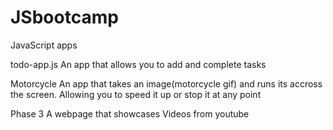 # JSbootcamp
JavaScript apps

todo-app.js 
An app that allows you to add and complete tasks

Motorcycle
An app that takes an image(motorcycle gif) and runs its accross the screen. Allowing you to speed it up or stop it at any point

Phase 3
A webpage that showcases Videos from youtube
